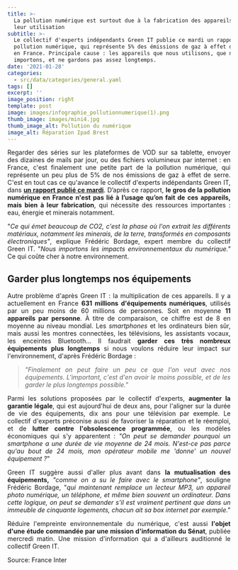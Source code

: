 ```yaml
---
title: >-
  La pollution numérique est surtout due à la fabrication des appareils, pas à
  leur utilisation
subtitle: >-
  Le collectif d'experts indépendants Green IT publie ce mardi un rapport sur la
  pollution numérique, qui représente 5% des émissions de gaz à effet de serre
  en France. Principale cause : les appareils que nous utilisons, que nous
  importons, et ne gardons pas assez longtemps.
date: '2021-01-28'
categories:
  - src/data/categories/general.yaml
tags: []
excerpt: ''
image_position: right
template: post
image: images/infographie_pollutionnumerique(1).png
thumb_image: images/mini4.jpg
thumb_image_alt: Pollution du numérique
image_alt: Réparation Ipad Brest
---
```

<div style="text-align: justify">

Regarder des séries sur les plateformes de VOD sur sa tablette, envoyer des dizaines de mails par jour, ou des fichiers volumineux par internet : en France, c'est finalement une petite part de la pollution numérique, qui représente un peu plus de 5% de nos émissions de gaz à effet de serre. C'est en tout cas ce qu'avance le collectif d'experts indépendants Green IT, dans [**un rapport publié ce mardi**](https://www.greenit.fr/impacts-environnementaux-du-numerique-en-france/). D’après ce rapport, **le gros de la pollution numérique en France n'est pas lié à l’usage qu’on fait de ces appareils, mais bien à leur fabrication**, qui nécessite des ressources importantes : eau, énergie et minerais notamment.

"*Ce qui émet beaucoup de CO2, c'est la phase où l'on extrait les
différents matériaux, notamment les minerais, de la terre, transformés
en composants électroniques"*, explique Frédéric Bordage, expert membre du collectif Green IT. "*Nous importons les impacts environnementaux du numérique."* Ce qui coûte cher à notre environnement. 

## Garder plus longtemps nos équipements

Autre problème d'après Green IT : la multiplication de ces appareils. Il y a actuellement en France **631 millions d'équipements numériques**, utilisés par un peu moins de 60 millions de personnes. Soit en moyenne **11 appareils par personne**. À titre de comparaison, ce chiffre est de 8 en moyenne au niveau mondial. Les *smartphones* et les ordinateurs bien sûr, mais aussi les montres connectées, les télévisions, les assistants vocaux, les enceintes Bluetooth... Il faudrait **garder ces très nombreux équipements** **plus longtemps** si nous voulons réduire leur impact sur l'environnement, d'après Frédéric Bordage :

> *"Finalement on peut faire un peu ce que l'on veut avec nos
> équipements. L'important, c'est d'en avoir le moins possible, et de les
> garder le plus longtemps possible."*

Parmi les solutions proposées par le collectif d'experts, **augmenter la garantie légale**, qui est aujourd'hui de deux ans, pour l'aligner sur la durée de vie des équipements, dix ans pour une télévision par exemple. Le collectif d'experts préconise aussi de favoriser la réparation et le réemploi, et
de **lutter contre l'obsolescence programmée**, ou les modèles économiques qui s'y apparentent : *"On peut se demander pourquoi un smartphone a une durée de vie moyenne de 24 mois. N'est-ce pas parce qu'au bout de 24 mois, mon opérateur mobile me 'donne' un nouvel équipement ?*"

Green IT suggère aussi d'aller plus avant dans **la mutualisation des équipements,** *"comme on a su le faire avec le smartphone"*, souligne Frédéric Bordage, "*qui maintenant remplace un lecteur MP3, un appareil photo numérique, un téléphone, et même bien souvent un ordinateur. Dans cette logique, on peut se demander s'il est vraiment pertinent que dans un immeuble de cinquante logements, chacun ait sa box internet par exemple."*

Réduire l'empreinte environnementale du numérique, c'est aussi **l'objet d'une étude commandée par une mission d'information du Sénat**, publiée mercredi matin. Une mission d'information qui a d'ailleurs auditionné le collectif Green IT.

Source: France Inter
